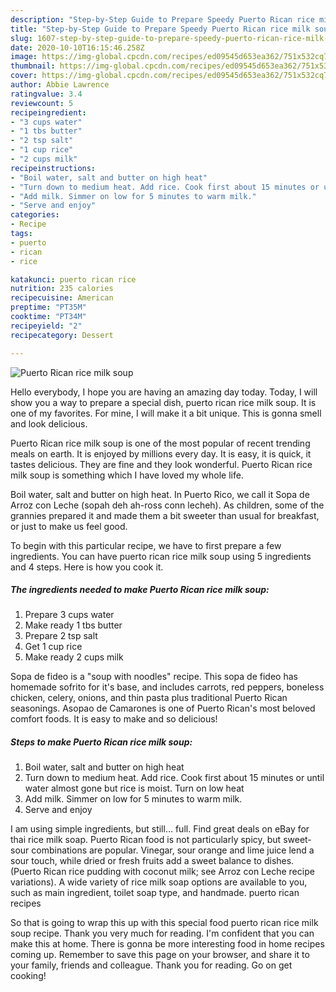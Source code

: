 ```yaml
---
description: "Step-by-Step Guide to Prepare Speedy Puerto Rican rice milk soup"
title: "Step-by-Step Guide to Prepare Speedy Puerto Rican rice milk soup"
slug: 1607-step-by-step-guide-to-prepare-speedy-puerto-rican-rice-milk-soup
date: 2020-10-10T16:15:46.258Z
image: https://img-global.cpcdn.com/recipes/ed09545d653ea362/751x532cq70/puerto-rican-rice-milk-soup-recipe-main-photo.jpg
thumbnail: https://img-global.cpcdn.com/recipes/ed09545d653ea362/751x532cq70/puerto-rican-rice-milk-soup-recipe-main-photo.jpg
cover: https://img-global.cpcdn.com/recipes/ed09545d653ea362/751x532cq70/puerto-rican-rice-milk-soup-recipe-main-photo.jpg
author: Abbie Lawrence
ratingvalue: 3.4
reviewcount: 5
recipeingredient:
- "3 cups water"
- "1 tbs butter"
- "2 tsp salt"
- "1 cup rice"
- "2 cups milk"
recipeinstructions:
- "Boil water, salt and butter on high heat"
- "Turn down to medium heat. Add rice. Cook first about 15 minutes or until water almost gone but rice is moist. Turn on low heat"
- "Add milk. Simmer on low for 5 minutes to warm milk."
- "Serve and enjoy"
categories:
- Recipe
tags:
- puerto
- rican
- rice

katakunci: puerto rican rice 
nutrition: 235 calories
recipecuisine: American
preptime: "PT35M"
cooktime: "PT34M"
recipeyield: "2"
recipecategory: Dessert

---
```



![Puerto Rican rice milk soup](https://img-global.cpcdn.com/recipes/ed09545d653ea362/751x532cq70/puerto-rican-rice-milk-soup-recipe-main-photo.jpg)

Hello everybody, I hope you are having an amazing day today. Today, I will show you a way to prepare a special dish, puerto rican rice milk soup. It is one of my favorites. For mine, I will make it a bit unique. This is gonna smell and look delicious.

Puerto Rican rice milk soup is one of the most popular of recent trending meals on earth. It is enjoyed by millions every day. It is easy, it is quick, it tastes delicious. They are fine and they look wonderful. Puerto Rican rice milk soup is something which I have loved my whole life.

Boil water, salt and butter on high heat. In Puerto Rico, we call it Sopa de Arroz con Leche (sopah deh ah-ross conn lecheh). As children, some of the grannies prepared it and made them a bit sweeter than usual for breakfast, or just to make us feel good.


To begin with this particular recipe, we have to first prepare a few ingredients. You can have puerto rican rice milk soup using 5 ingredients and 4 steps. Here is how you cook it.

<!--inarticleads1-->

##### The ingredients needed to make Puerto Rican rice milk soup:

1. Prepare 3 cups water
1. Make ready 1 tbs butter
1. Prepare 2 tsp salt
1. Get 1 cup rice
1. Make ready 2 cups milk


Sopa de fideo is a &#34;soup with noodles&#34; recipe. This sopa de fideo has homemade sofrito for it&#39;s base, and includes carrots, red peppers, boneless chicken, celery, onions, and thin pasta plus traditional Puerto Rican seasonings. Asopao de Camarones is one of Puerto Rican&#39;s most beloved comfort foods. It is easy to make and so delicious! 

<!--inarticleads2-->

##### Steps to make Puerto Rican rice milk soup:

1. Boil water, salt and butter on high heat
1. Turn down to medium heat. Add rice. Cook first about 15 minutes or until water almost gone but rice is moist. Turn on low heat
1. Add milk. Simmer on low for 5 minutes to warm milk.
1. Serve and enjoy


I am using simple ingredients, but still… full. Find great deals on eBay for thai rice milk soap. Puerto Rican food is not particularly spicy, but sweet-sour combinations are popular. Vinegar, sour orange and lime juice lend a sour touch, while dried or fresh fruits add a sweet balance to dishes. (Puerto Rican rice pudding with coconut milk; see Arroz con Leche recipe variations). A wide variety of rice milk soap options are available to you, such as main ingredient, toilet soap type, and handmade. puerto rican recipes 

So that is going to wrap this up with this special food puerto rican rice milk soup recipe. Thank you very much for reading. I'm confident that you can make this at home. There is gonna be more interesting food in home recipes coming up. Remember to save this page on your browser, and share it to your family, friends and colleague. Thank you for reading. Go on get cooking!
